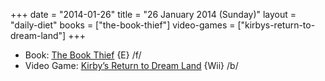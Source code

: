 +++
date = "2014-01-26"
title = "26 January 2014 (Sunday)"
layout = "daily-diet"
books = ["the-book-thief"]
video-games = ["kirbys-return-to-dream-land"]
+++

<ul>
<li class="entry Book">Book: <a href="/books/the-book-thief">The Book Thief</a> {E} /f/</li>
<li class="entry Video Game">Video Game: <a href="/video-games/kirbys-return-to-dream-land">Kirby’s Return to Dream Land</a> {Wii} /b/</li>
</ul>